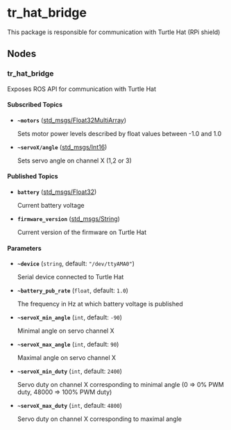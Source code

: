 # tr_hat_bridge
This package is responsible for communication with Turtle Hat (RPi shield)

## Nodes

### tr_hat_bridge
Exposes ROS API for communication with Turtle Hat

#### Subscribed Topics

* **`~motors`** ([std_msgs/Float32MultiArray])

	Sets motor power levels described by float values between -1.0 and 1.0

* **`~servoX/angle`** ([std_msgs/Int16])

	Sets servo angle on channel X (1,2 or 3)

#### Published Topics

* **`battery`** ([std_msgs/Float32])

	Current battery voltage

* **`firmware_version`** ([std_msgs/String])

	Current version of the firmware on Turtle Hat

#### Parameters

* **`~device`** (`string`, default: `"/dev/ttyAMA0"`)

	Serial device connected to Turtle Hat

* **`~battery_pub_rate`** (`float`, default: `1.0`)

	The frequency in Hz at which battery voltage is published 

* **`~servoX_min_angle`** (`int`, default: `-90`)

	Minimal angle on servo channel X

* **`~servoX_max_angle`** (`int`, default: `90`)

	Maximal angle on servo channel X

* **`~servoX_min_duty`** (`int`, default: `2400`)

	Servo duty on channel X corresponding to minimal angle (0 => 0% PWM duty, 48000 => 100% PWM duty)

* **`~servoX_max_duty`** (`int`, default: `4800`)

	Servo duty on channel X corresponding to maximal angle

[std_msgs/String]: http://docs.ros.org/api/std_msgs/html/msg/String.html
[std_msgs/Int16]: http://docs.ros.org/api/std_msgs/html/msg/Int16.html
[std_msgs/Float32]: http://docs.ros.org/api/std_msgs/html/msg/Float32.html
[std_msgs/Float32MultiArray]: http://docs.ros.org/api/std_msgs/html/msg/Float32MultiArray.html